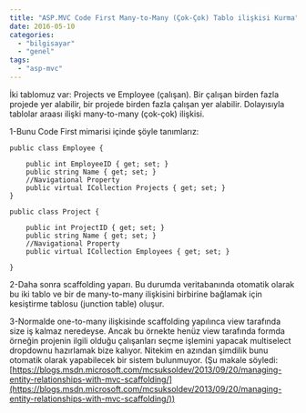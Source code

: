 ```yaml
---
title: "ASP.MVC Code First Many-to-Many (Çok-Çok) Tablo ilişkisi Kurma"
date: 2016-05-10
categories: 
  - "bilgisayar"
  - "genel"
tags: 
  - "asp-mvc"
---
```


İki tablomuz var: Projects ve Employee (çalışan). Bir çalışan birden fazla projede yer alabilir, bir projede birden fazla çalışan yer alabilir. Dolayısıyla tablolar araası ilişki many-to-many (çok-çok) ilişkisi.

1-Bunu Code First mimarisi içinde şöyle tanımlarız:

`public class Employee {`

```
    public int EmployeeID { get; set; }
    public string Name { get; set; }
    //Navigational Property
    public virtual ICollection Projects { get; set; }
}
```

`public class Project {`

```
    public int ProjectID { get; set; }
    public string Name { get; set; }
    //Navigational Property
    public virtual ICollection Employees { get; set; }

}
```

2-Daha sonra scaffolding yaparı. Bu durumda veritabanında otomatik olarak bu iki tablo ve bir de many-to-many ilişkisini birbirine bağlamak için kesiştirme tablosu (junction table) oluşur.

3-Normalde one-to-many ilişkisinde scaffolding yapılınca view tarafında size iş kalmaz neredeyse. Ancak bu örnekte henüz view tarafında formda örneğin projenin ilgili olduğu çalışanları seçme işlemini yapacak multiselect dropdownu hazırlamak bize kalıyor. Nitekim en azından şimdilik bunu otomatik olarak yapabilecek bir sistem bulunmuyor. (Şu makale söyledi: [https://blogs.msdn.microsoft.com/mcsuksoldev/2013/09/20/managing-entity-relationships-with-mvc-scaffolding/](https://blogs.msdn.microsoft.com/mcsuksoldev/2013/09/20/managing-entity-relationships-with-mvc-scaffolding/))
